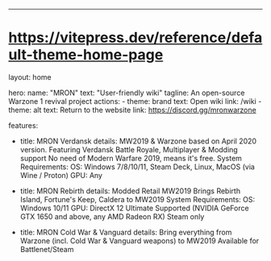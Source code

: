 ---
# https://vitepress.dev/reference/default-theme-home-page
layout: home

hero:
  name: "MRON"
  text: "User-friendly wiki"
  tagline: An open-source Warzone 1 revival project
  actions:
    - theme: brand
      text: Open wiki
      link: /wiki
    - theme: alt
      text: Return to the website
      link: https://discord.gg/mronwarzone

features:
  - title: MRON Verdansk
    details: MW2019 & Warzone based on April 2020 version.
Featuring Verdansk Battle Royale, Multiplayer & Modding support
No need of Modern Warfare 2019, means it's free.
System Requirements: 
OS: Windows 7/8/10/11, Steam Deck, Linux, MacOS (via Wine / Proton)
GPU: Any
  - title: MRON Rebirth
    details: Modded Retail MW2019 
Brings Rebirth Island, Fortune's Keep, Caldera to MW2019
System Requirements: 
OS: Windows 10/11 
GPU: DirectX 12 Ultimate Supported (NVIDIA GeForce GTX 1650 and above, any AMD Radeon RX)
Steam only
   

  - title: MRON Cold War & Vanguard
    details: Bring everything from Warzone (incl. Cold War & Vanguard weapons) to MW2019
Available for Battlenet/Steam
